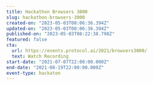 ```yaml
---
title: Hackathon Browsers 3000
slug: hackathon-browsers-3000
created-on: "2023-05-03T08:06:36.394Z"
updated-on: "2023-05-03T08:06:36.394Z"
published-on: "2023-05-03T08:22:38.798Z"
featured: false
cta:
  url: https://events.protocol.ai/2021/browsers3000/
  text: Watch Recording
start-date: "2021-07-07T22:00:00.000Z"
end-date: "2021-08-19T22:00:00.000Z"
event-type: hackaton
---
```

